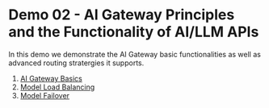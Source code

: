 # Demo 02 - AI Gateway Principles and the Functionality of AI/LLM APIs

In this demo we demonstrate the AI Gateway basic functionalities as well as advanced routing stratergies it supports.

1. [AI Gateway Basics](./Use%20Case%2001%20-%20AI%20API%20Design%20and%20Invocation/README.md)
2. [Model Load Balancing](./Use%20Case%2002%20-%20Model%20Load%20Balancing/README.md)
3. [Model Failover](./Use%20Case%2003%20-%20Model%20Failover/README.md)
